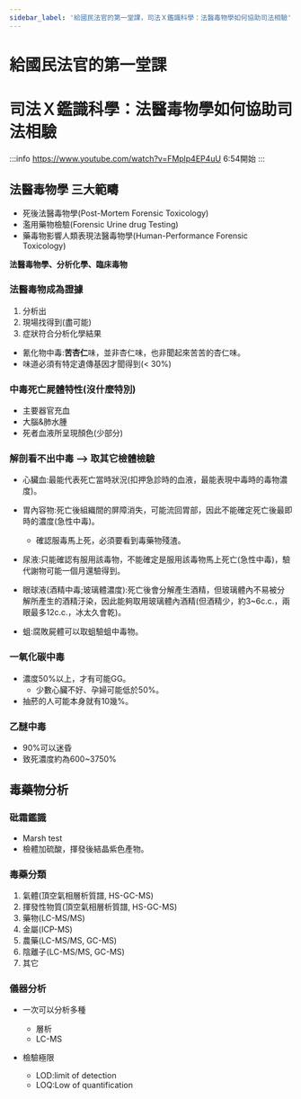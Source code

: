 ```yaml
---
sidebar_label: '給國民法官的第一堂課，司法Ｘ鑑識科學：法醫毒物學如何協助司法相驗'
---
```


# 給國民法官的第一堂課
# 司法Ｘ鑑識科學：法醫毒物學如何協助司法相驗

:::info
https://www.youtube.com/watch?v=FMplp4EP4uU
6:54開始
:::

## 法醫毒物學 三大範疇
- 死後法醫毒物學(Post-Mortem Forensic Toxicology)
- 濫用藥物檢驗(Forensic Urine drug Testing)
- 藥毒物影響人類表現法醫毒物學(Human-Performance Forensic Toxicology)

**法醫毒物學、分析化學、臨床毒物**

### 法醫毒物成為證據
1. 分析出
2. 現場找得到(盡可能)
3. 症狀符合分析化學結果

- 氰化物中毒:**苦杏仁**味，並非杏仁味，也非聞起來苦苦的杏仁味。
- 味道必須有特定遺傳基因才聞得到(< 30%)
    
### 中毒死亡屍體特性(沒什麼特別)
- 主要器官充血
- 大腦&肺水腫
- 死者血液所呈現顏色(少部分)

### 解剖看不出中毒 --> 取其它檢體檢驗
- 心臟血:最能代表死亡當時狀況(扣押急診時的血液，最能表現中毒時的毒物濃度)。

- 胃內容物:死亡後組織間的屏障消失，可能流回胃部，因此不能確定死亡後最即時的濃度(急性中毒)。
    - 確認服毒馬上死，必須要看到毒藥物殘渣。 

- 尿液:只能確認有服用該毒物，不能確定是服用該毒物馬上死亡(急性中毒)，驗代謝物可能一個月還驗得到。

- 眼球液(酒精中毒;玻璃體濃度):死亡後會分解產生酒精，但玻璃體內不易被分解所產生的酒精汙染，因此能夠取用玻璃體內酒精(但酒精少，約3~6c.c.，兩眼最多12c.c.，冰太久會乾)。

- 蛆:腐敗屍體可以取蛆驗蛆中毒物。

### 一氧化碳中毒
- 濃度50%以上，才有可能GG。
    - 少數心臟不好、孕婦可能低於50%。
- 抽菸的人可能本身就有10幾%。

### 乙醚中毒
- 90%可以迷昏
- 致死濃度約為600~3750%

## 毒藥物分析

### 砒霜鑑識
- Marsh test
- 檢體加硫酸，揮發後結晶紫色產物。

### 毒藥分類
1. 氣體(頂空氣相層析質譜, HS-GC-MS)
2. 揮發性物質(頂空氣相層析質譜, HS-GC-MS)
3. 藥物(LC-MS/MS)
4. 金屬(ICP-MS)
5. 農藥(LC-MS/MS, GC-MS)
6. 陰離子(LC-MS/MS, GC-MS)
7. 其它

### 儀器分析
- 一次可以分析多種
    - 層析
    - LC-MS

- 檢驗極限
    - LOD:limit of detection
    - LOQ:Low of quantification

